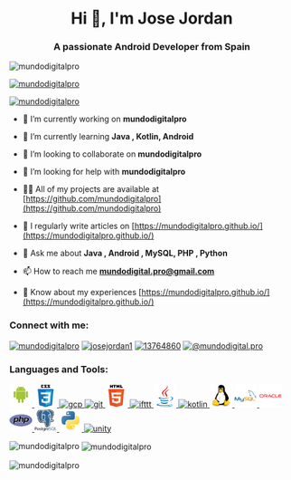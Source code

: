 <h1 align="center">Hi 👋, I'm Jose Jordan</h1>
<h3 align="center">A passionate Android Developer from Spain</h3>

<p align="left"> <img src="https://komarev.com/ghpvc/?username=mundodigitalpro&label=Profile%20views&color=0e75b6&style=flat" alt="mundodigitalpro" /> </p>

<p align="left"> <a href="https://github.com/ryo-ma/github-profile-trophy"><img src="https://github-profile-trophy.vercel.app/?username=mundodigitalpro" alt="mundodigitalpro" /></a> </p>

<p align="left"> <a href="https://twitter.com/mundodigitalpro" target="blank"><img src="https://img.shields.io/twitter/follow/mundodigitalpro?logo=twitter&style=for-the-badge" alt="mundodigitalpro" /></a> </p>

- 🔭 I’m currently working on **mundodigitalpro**

- 🌱 I’m currently learning **Java , Kotlin, Android**

- 👯 I’m looking to collaborate on **mundodigitalpro**

- 🤝 I’m looking for help with **mundodigitalpro**

- 👨‍💻 All of my projects are available at [https://github.com/mundodigitalpro](https://github.com/mundodigitalpro)

- 📝 I regularly write articles on [https://mundodigitalpro.github.io/](https://mundodigitalpro.github.io/)

- 💬 Ask me about **Java , Android , MySQL, PHP , Python**

- 📫 How to reach me **mundodigital.pro@gmail.com**

- 📄 Know about my experiences [https://mundodigitalpro.github.io/](https://mundodigitalpro.github.io/)

<h3 align="left">Connect with me:</h3>
<p align="left">
<a href="https://twitter.com/mundodigitalpro" target="blank"><img align="center" src="https://raw.githubusercontent.com/rahuldkjain/github-profile-readme-generator/master/src/images/icons/Social/twitter.svg" alt="mundodigitalpro" height="30" width="40" /></a>
<a href="https://linkedin.com/in/josejordan1" target="blank"><img align="center" src="https://raw.githubusercontent.com/rahuldkjain/github-profile-readme-generator/master/src/images/icons/Social/linked-in-alt.svg" alt="josejordan1" height="30" width="40" /></a>
<a href="https://stackoverflow.com/users/13764860" target="blank"><img align="center" src="https://raw.githubusercontent.com/rahuldkjain/github-profile-readme-generator/master/src/images/icons/Social/stack-overflow.svg" alt="13764860" height="30" width="40" /></a>
<a href="https://medium.com/@mundodigital.pro" target="blank"><img align="center" src="https://raw.githubusercontent.com/rahuldkjain/github-profile-readme-generator/master/src/images/icons/Social/medium.svg" alt="@mundodigital.pro" height="30" width="40" /></a>
</p>

<h3 align="left">Languages and Tools:</h3>
<p align="left"> <a href="https://developer.android.com" target="_blank" rel="noreferrer"> <img src="https://raw.githubusercontent.com/devicons/devicon/master/icons/android/android-original-wordmark.svg" alt="android" width="40" height="40"/> </a> <a href="https://www.w3schools.com/css/" target="_blank" rel="noreferrer"> <img src="https://raw.githubusercontent.com/devicons/devicon/master/icons/css3/css3-original-wordmark.svg" alt="css3" width="40" height="40"/> </a> <a href="https://cloud.google.com" target="_blank" rel="noreferrer"> <img src="https://www.vectorlogo.zone/logos/google_cloud/google_cloud-icon.svg" alt="gcp" width="40" height="40"/> </a> <a href="https://git-scm.com/" target="_blank" rel="noreferrer"> <img src="https://www.vectorlogo.zone/logos/git-scm/git-scm-icon.svg" alt="git" width="40" height="40"/> </a> <a href="https://www.w3.org/html/" target="_blank" rel="noreferrer"> <img src="https://raw.githubusercontent.com/devicons/devicon/master/icons/html5/html5-original-wordmark.svg" alt="html5" width="40" height="40"/> </a> <a href="https://ifttt.com/" target="_blank" rel="noreferrer"> <img src="https://www.vectorlogo.zone/logos/ifttt/ifttt-ar21.svg" alt="ifttt" width="40" height="40"/> </a> <a href="https://www.java.com" target="_blank" rel="noreferrer"> <img src="https://raw.githubusercontent.com/devicons/devicon/master/icons/java/java-original.svg" alt="java" width="40" height="40"/> </a> <a href="https://kotlinlang.org" target="_blank" rel="noreferrer"> <img src="https://www.vectorlogo.zone/logos/kotlinlang/kotlinlang-icon.svg" alt="kotlin" width="40" height="40"/> </a> <a href="https://www.linux.org/" target="_blank" rel="noreferrer"> <img src="https://raw.githubusercontent.com/devicons/devicon/master/icons/linux/linux-original.svg" alt="linux" width="40" height="40"/> </a> <a href="https://www.mysql.com/" target="_blank" rel="noreferrer"> <img src="https://raw.githubusercontent.com/devicons/devicon/master/icons/mysql/mysql-original-wordmark.svg" alt="mysql" width="40" height="40"/> </a> <a href="https://www.oracle.com/" target="_blank" rel="noreferrer"> <img src="https://raw.githubusercontent.com/devicons/devicon/master/icons/oracle/oracle-original.svg" alt="oracle" width="40" height="40"/> </a> <a href="https://www.php.net" target="_blank" rel="noreferrer"> <img src="https://raw.githubusercontent.com/devicons/devicon/master/icons/php/php-original.svg" alt="php" width="40" height="40"/> </a> <a href="https://www.postgresql.org" target="_blank" rel="noreferrer"> <img src="https://raw.githubusercontent.com/devicons/devicon/master/icons/postgresql/postgresql-original-wordmark.svg" alt="postgresql" width="40" height="40"/> </a> <a href="https://www.python.org" target="_blank" rel="noreferrer"> <img src="https://raw.githubusercontent.com/devicons/devicon/master/icons/python/python-original.svg" alt="python" width="40" height="40"/> </a> <a href="https://unity.com/" target="_blank" rel="noreferrer"> <img src="https://www.vectorlogo.zone/logos/unity3d/unity3d-icon.svg" alt="unity" width="40" height="40"/> </a> </p>

<p><img align="left" src="https://github-readme-stats.vercel.app/api/top-langs?username=mundodigitalpro&show_icons=true&locale=en&layout=compact" alt="mundodigitalpro" /></p>

<p>&nbsp;<img align="center" src="https://github-readme-stats.vercel.app/api?username=mundodigitalpro&show_icons=true&locale=en" alt="mundodigitalpro" /></p>

<p><img align="center" src="https://github-readme-streak-stats.herokuapp.com/?user=mundodigitalpro&" alt="mundodigitalpro" /></p>
